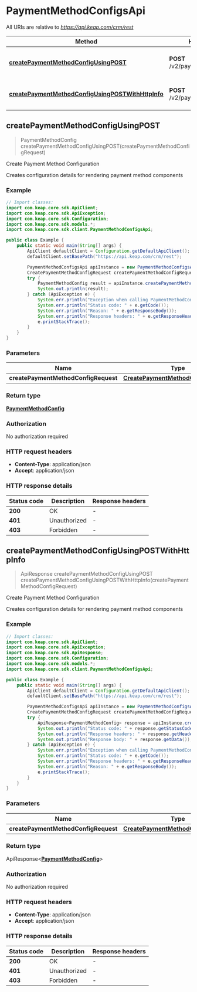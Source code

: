 # PaymentMethodConfigsApi

All URIs are relative to *https://api.keap.com/crm/rest*

| Method | HTTP request | Description |
|------------- | ------------- | -------------|
| [**createPaymentMethodConfigUsingPOST**](PaymentMethodConfigsApi.md#createPaymentMethodConfigUsingPOST) | **POST** /v2/paymentMethodConfigs | Create Payment Method Configuration |
| [**createPaymentMethodConfigUsingPOSTWithHttpInfo**](PaymentMethodConfigsApi.md#createPaymentMethodConfigUsingPOSTWithHttpInfo) | **POST** /v2/paymentMethodConfigs | Create Payment Method Configuration |



## createPaymentMethodConfigUsingPOST

> PaymentMethodConfig createPaymentMethodConfigUsingPOST(createPaymentMethodConfigRequest)

Create Payment Method Configuration

Creates configuration details for rendering payment method components

### Example

```java
// Import classes:
import com.keap.core.sdk.ApiClient;
import com.keap.core.sdk.ApiException;
import com.keap.core.sdk.Configuration;
import com.keap.core.sdk.models.*;
import com.keap.core.sdk.client.PaymentMethodConfigsApi;

public class Example {
    public static void main(String[] args) {
        ApiClient defaultClient = Configuration.getDefaultApiClient();
        defaultClient.setBasePath("https://api.keap.com/crm/rest");

        PaymentMethodConfigsApi apiInstance = new PaymentMethodConfigsApi(defaultClient);
        CreatePaymentMethodConfigRequest createPaymentMethodConfigRequest = new CreatePaymentMethodConfigRequest(); // CreatePaymentMethodConfigRequest | request
        try {
            PaymentMethodConfig result = apiInstance.createPaymentMethodConfigUsingPOST(createPaymentMethodConfigRequest);
            System.out.println(result);
        } catch (ApiException e) {
            System.err.println("Exception when calling PaymentMethodConfigsApi#createPaymentMethodConfigUsingPOST");
            System.err.println("Status code: " + e.getCode());
            System.err.println("Reason: " + e.getResponseBody());
            System.err.println("Response headers: " + e.getResponseHeaders());
            e.printStackTrace();
        }
    }
}
```

### Parameters


| Name | Type | Description  | Notes |
|------------- | ------------- | ------------- | -------------|
| **createPaymentMethodConfigRequest** | [**CreatePaymentMethodConfigRequest**](CreatePaymentMethodConfigRequest.md)| request | |

### Return type

[**PaymentMethodConfig**](PaymentMethodConfig.md)


### Authorization

No authorization required

### HTTP request headers

- **Content-Type**: application/json
- **Accept**: application/json

### HTTP response details
| Status code | Description | Response headers |
|-------------|-------------|------------------|
| **200** | OK |  -  |
| **401** | Unauthorized |  -  |
| **403** | Forbidden |  -  |

## createPaymentMethodConfigUsingPOSTWithHttpInfo

> ApiResponse<PaymentMethodConfig> createPaymentMethodConfigUsingPOST createPaymentMethodConfigUsingPOSTWithHttpInfo(createPaymentMethodConfigRequest)

Create Payment Method Configuration

Creates configuration details for rendering payment method components

### Example

```java
// Import classes:
import com.keap.core.sdk.ApiClient;
import com.keap.core.sdk.ApiException;
import com.keap.core.sdk.ApiResponse;
import com.keap.core.sdk.Configuration;
import com.keap.core.sdk.models.*;
import com.keap.core.sdk.client.PaymentMethodConfigsApi;

public class Example {
    public static void main(String[] args) {
        ApiClient defaultClient = Configuration.getDefaultApiClient();
        defaultClient.setBasePath("https://api.keap.com/crm/rest");

        PaymentMethodConfigsApi apiInstance = new PaymentMethodConfigsApi(defaultClient);
        CreatePaymentMethodConfigRequest createPaymentMethodConfigRequest = new CreatePaymentMethodConfigRequest(); // CreatePaymentMethodConfigRequest | request
        try {
            ApiResponse<PaymentMethodConfig> response = apiInstance.createPaymentMethodConfigUsingPOSTWithHttpInfo(createPaymentMethodConfigRequest);
            System.out.println("Status code: " + response.getStatusCode());
            System.out.println("Response headers: " + response.getHeaders());
            System.out.println("Response body: " + response.getData());
        } catch (ApiException e) {
            System.err.println("Exception when calling PaymentMethodConfigsApi#createPaymentMethodConfigUsingPOST");
            System.err.println("Status code: " + e.getCode());
            System.err.println("Response headers: " + e.getResponseHeaders());
            System.err.println("Reason: " + e.getResponseBody());
            e.printStackTrace();
        }
    }
}
```

### Parameters


| Name | Type | Description  | Notes |
|------------- | ------------- | ------------- | -------------|
| **createPaymentMethodConfigRequest** | [**CreatePaymentMethodConfigRequest**](CreatePaymentMethodConfigRequest.md)| request | |

### Return type

ApiResponse<[**PaymentMethodConfig**](PaymentMethodConfig.md)>


### Authorization

No authorization required

### HTTP request headers

- **Content-Type**: application/json
- **Accept**: application/json

### HTTP response details
| Status code | Description | Response headers |
|-------------|-------------|------------------|
| **200** | OK |  -  |
| **401** | Unauthorized |  -  |
| **403** | Forbidden |  -  |

